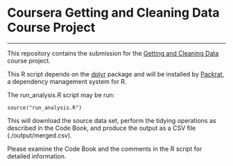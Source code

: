 Coursera Getting and Cleaning Data Course Project
=================================================
***

This repository contains the submission for the [Getting and Cleaning Data]("https://class.coursera.org/getdata-016") course project.

This R script depends on the [dplyr]("http://cran.rstudio.com/web/packages/dplyr/vignettes/introduction.html") package and will be installed by [Packrat]("http://rstudio.github.io/packrat/"), a dependency management system for R.

The run_analysis.R script may be run:
    
    source("run_analysis.R")

This will download the source data set, perform the tidying operations as described in the Code Book, and produce the output as a CSV file (./output/merged.csv).

Please examine the Code Book and the comments in the R script for detailed information.
